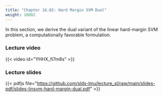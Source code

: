 ```yaml
---
title: "Chapter 16.02: Hard Margin SVM Dual"
weight: 16002
---
```

In this section, we derive the dual variant of the linear hard-margin SVM problem, a computationally favorable formulation. 

<!--more-->

### Lecture video

{{< video id="YHHX_fi7m8s" >}}

### Lecture slides

{{< pdfjs file="https://github.com/slds-lmu/lecture_sl/raw/main/slides-pdf/slides-linsvm-hard-margin-dual.pdf" >}}
